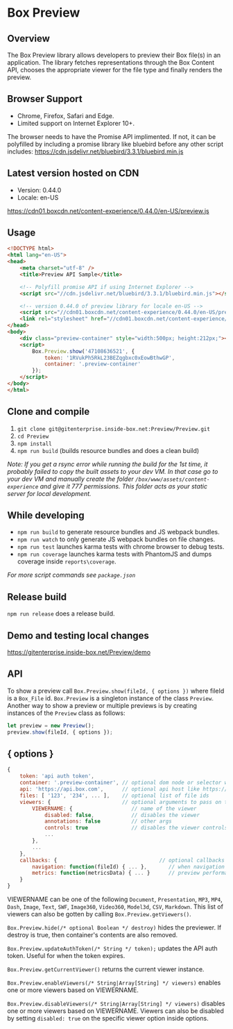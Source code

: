 Box Preview
============

Overview
---------
The Box Preview library allows developers to preview their Box file(s) in an application. The library fetches representations through the Box Content API, chooses the appropriate viewer for the file type and finally renders the preview.

Browser Support
----------------
* Chrome, Firefox, Safari and Edge.
* Limited support on Internet Explorer 10+.

The browser needs to have the Promise API implimented. If not, it can be polyfilled by including a promise library like bluebird before any other script includes: https://cdn.jsdelivr.net/bluebird/3.3.1/bluebird.min.js

Latest version hosted on CDN
-----------------------------
* Version: 0.44.0
* Locale: en-US

https://cdn01.boxcdn.net/content-experience/0.44.0/en-US/preview.js

Usage
------
```html
<!DOCTYPE html>
<html lang="en-US">
<head>
    <meta charset="utf-8" />
    <title>Preview API Sample</title>

    <!-- Polyfill promise API if using Internet Explorer -->
    <script src="//cdn.jsdelivr.net/bluebird/3.3.1/bluebird.min.js"></script>

    <!-- version 0.44.0 of preview library for locale en-US -->
    <script src="//cdn01.boxcdn.net/content-experience/0.44.0/en-US/preview.js"></script>
    <link rel="stylesheet" href="//cdn01.boxcdn.net/content-experience/0.44.0/en-US/preview.css" />
</head>
<body>
    <div class="preview-container" style="width:500px; height:212px;"></div>
    <script>
        Box.Preview.show('47108636521', {
            token: '1RVukPh5RkL23BEZqgbxc0xEowBthwGP',
    	    container: '.preview-container'
        });
    </script>
</body>
</html>
```

Clone and compile
------------------
1. `git clone git@gitenterprise.inside-box.net:Preview/Preview.git`
2. `cd Preview`
3. `npm install`
4. `npm run build` (builds resource bundles and does a clean build)

*Note: If you get a rsync error while running the build for the 1st time, it probably failed to copy the built assets to your dev VM. In that case go to your dev VM and manually create the folder `/box/www/assets/content-experience` and give it 777 permissions. This folder acts as your static server for local development.*


While developing
-----------------
* `npm run build` to generate resource bundles and JS webpack bundles.
* `npm run watch` to only generate JS webpack bundles on file changes.
* `npm run test` launches karma tests with chrome browser to debug tests.
* `npm run coverage` launches karma tests with PhantomJS and dumps coverage inside `reports\coverage`.

*For more script commands see `package.json`*

Release build
--------------
`npm run release` does a release build.


Demo and testing local changes
-------------------------------
https://gitenterprise.inside-box.net/Preview/demo


API
---

To show a preview call `Box.Preview.show(fileId, { options })` where fileId is a `Box_File` id. `Box.Preview` is a singleton instance of the class `Preview`. Another way to show a preview or multiple previews is by creating instances of the `Preview` class as follows:

```javascript
let preview = new Preview();
preview.show(fileId, { options });
```

{ options }
------------

```javascript
{
    token: 'api auth token',
    container: '.preview-container', // optional dom node or selector where preview should be placed
    api: 'https://api.box.com',      // optional api host like https://ldap.dev.box.net/api
    files: [ '123', '234', ... ],    // optional list of file ids
    viewers: {                       // optional arguments to pass on to viewers
        VIEWERNAME: {                   // name of the viewer 
            disabled: false,            // disables the viewer
            annotations: false          // other args
            controls: true              // disables the viewer controls
            ...
        },
        ...
    },
    callbacks: {                                 // optional callbacks
        navigation: function(fileId) { ... },       // when navigation happens to fileId
        metrics: function(metricsData) { ... }      // preview performance metrics
    }
}
```

VIEWERNAME can be one of the following `Document`, `Presentation`, `MP3`, `MP4`, `Dash`, `Image`, `Text`, `SWF`, `Image360`, `Video360`, `Model3d`, `CSV`, `Markdown`. This list of viewers can also be gotten by calling `Box.Preview.getViewers()`.

`Box.Preview.hide(/* optional Boolean */ destroy)` hides the previewer. If destroy is true, then container's contents are also removed.

`Box.Preview.updateAuthToken(/* String */ token);` updates the API auth token. Useful for when the token expires.

`Box.Preview.getCurrentViewer()` returns the current viewer instance.

`Box.Preview.enableViewers(/* String|Array[String] */ viewers)` enables one or more viewers based on VIEWERNAME.

`Box.Preview.disableViewers(/* String|Array[String] */ viewers)` disables one or more viewers based on VIEWERNAME. Viewers can also be disabled by setting `disabled: true` on the specific viewer option inside options.
